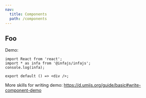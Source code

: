 ```yaml
---
nav:
  title: Components
  path: /components
---
```


## Foo

Demo:

```tsx
import React from 'react';
import * as infa from '@infajs/infajs';
console.log(infa);

export default () => <div />;
```

More skills for writing demo: https://d.umijs.org/guide/basic#write-component-demo
